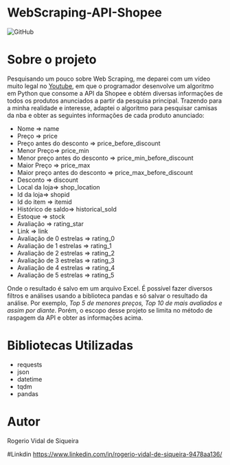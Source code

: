 # WebScraping-API-Shopee
![GitHub](https://img.shields.io/github/license/rvidals/WebScraping-API-Shopee)

# Sobre o projeto
Pesquisando um pouco sobre Web Scraping, me deparei com um vídeo muito legal no [Youtube]( https://www.youtube.com/watch?v=vU-Z9vCsZpQ), em que o programador desenvolve um algoritmo em Python que consome a API da Shopee e obtém diversas informações de todos os produtos anunciados a partir da pesquisa principal.
Trazendo para a minha realidade e interesse, adaptei o algoritmo para pesquisar camisas da nba e obter as seguintes informações de cada produto anunciado:

  - Nome => name
  - Preço => price
  - Preço antes do desconto => price_before_discount
  - Menor Preço=> price_min
  - Menor preço antes do desconto => price_min_before_discount
  - Maior Preço => price_max
  -  Maior preço antes do desconto => price_max_before_discount
  - Desconto =>  discount
  - Local da loja=> shop_location
  - Id da loja=> shopid
  - Id do item => itemid
  - Histórico de saldo=> historical_sold
  - Estoque => stock 
  - Avaliação => rating_star
  - Link => link
  - Avaliação de 0 estrelas => rating_0
  - Avaliação de 1 estrelas => rating_1
  - Avaliação de 2 estrelas => rating_2
  - Avaliação de 3 estrelas => rating_3
  - Avaliação de 4 estrelas => rating_4
  - Avaliação de 5 estrelas => rating_5

Onde o resultado é salvo em um arquivo Excel. É possível fazer diversos filtros e análises usando a biblioteca pandas e só salvar o resultado da análise. Por exemplo, *Top 5 de menores preços, Top 10 de mais avaliados e assim por diante*. Porém, o escopo desse projeto se limita no método de raspagem da API e obter as informações acima.

# Bibliotecas Utilizadas
- requests
- json
- datetime
- tqdm
- pandas

# Autor
Rogerio Vidal de Siqueira

#Linkdin 
https://www.linkedin.com/in/rogerio-vidal-de-siqueira-9478aa136/
